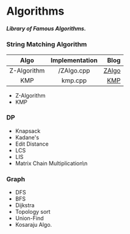 # Algorithms
##### Library of Famous Algorithms.
### String Matching Algorithm
|Algo|Implementation|Blog|
|:-:|:-:|--:|
|Z-Algorithm|/ZAlgo.cpp|[ZAlgo](/ZAlgo.md)|
|KMP|kmp.cpp|[KMP](/KMP.md)|

* Z-Algorithm
* KMP
### DP
   - Knapsack
   - Kadane's
   - Edit Distance
   - LCS
   - LIS
   - Matrix Chain Multiplication\n
### Graph
   - DFS
   - BFS
   - Dijkstra
   - Topology sort
   - Union-Find
   - Kosaraju Algo.

